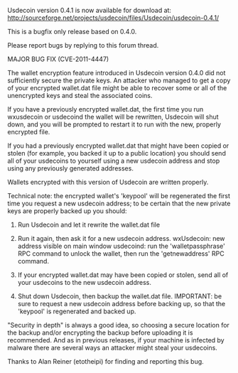 Usdecoin version 0.4.1 is now available for download at:
http://sourceforge.net/projects/usdecoin/files/Usdecoin/usdecoin-0.4.1/

This is a bugfix only release based on 0.4.0.

Please report bugs by replying to this forum thread.

MAJOR BUG FIX  (CVE-2011-4447)

The wallet encryption feature introduced in Usdecoin version 0.4.0 did not sufficiently secure the private keys. An attacker who
managed to get a copy of your encrypted wallet.dat file might be able to recover some or all of the unencrypted keys and steal the
associated coins.

If you have a previously encrypted wallet.dat, the first time you run wxusdecoin or usdecoind the wallet will be rewritten, Usdecoin will
shut down, and you will be prompted to restart it to run with the new, properly encrypted file.

If you had a previously encrypted wallet.dat that might have been copied or stolen (for example, you backed it up to a public
location) you should send all of your usdecoins to yourself using a new usdecoin address and stop using any previously generated addresses.

Wallets encrypted with this version of Usdecoin are written properly.

Technical note: the encrypted wallet's 'keypool' will be regenerated the first time you request a new usdecoin address; to be certain that the
new private keys are properly backed up you should:

1. Run Usdecoin and let it rewrite the wallet.dat file

2. Run it again, then ask it for a new usdecoin address.
wxUsdecoin: new address visible on main window
usdecoind: run the 'walletpassphrase' RPC command to unlock the wallet,  then run the 'getnewaddress' RPC command.

3. If your encrypted wallet.dat may have been copied or stolen, send all of your usdecoins to the new usdecoin address.

4. Shut down Usdecoin, then backup the wallet.dat file.
IMPORTANT: be sure to request a new usdecoin address before backing up, so that the 'keypool' is regenerated and backed up.

"Security in depth" is always a good idea, so choosing a secure location for the backup and/or encrypting the backup before uploading it is recommended. And as in previous releases, if your machine is infected by malware there are several ways an attacker might steal your usdecoins.

Thanks to Alan Reiner (etotheipi) for finding and reporting this bug.
